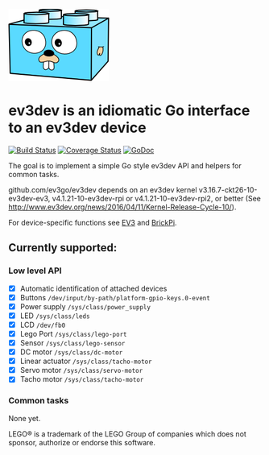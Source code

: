 ![Gopherbrick](gopherbrick.png)
# ev3dev is an idiomatic Go interface to an ev3dev device

[![Build Status](https://travis-ci.org/ev3go/ev3dev.svg?branch=master)](https://travis-ci.org/ev3go/ev3dev) [![Coverage Status](https://coveralls.io/repos/ev3go/ev3dev/badge.svg?branch=master&service=github)](https://coveralls.io/github/ev3go/ev3dev?branch=master) [![GoDoc](https://godoc.org/github.com/ev3go/ev3dev?status.svg)](https://godoc.org/github.com/ev3go/ev3dev)

The goal is to implement a simple Go style ev3dev API and helpers for common tasks.

github.com/ev3go/ev3dev depends on an ev3dev kernel v3.16.7-ckt26-10-ev3dev-ev3, v4.1.21-10-ev3dev-rpi or v4.1.21-10-ev3dev-rpi2, or better (See http://www.ev3dev.org/news/2016/04/11/Kernel-Release-Cycle-10/).

For device-specific functions see [EV3](https://github.com/ev3go/ev3) and [BrickPi](https://github.com/ev3go/brickpi).

## Currently supported:

### Low level API

- [x] Automatic identification of attached devices
- [x] Buttons `/dev/input/by-path/platform-gpio-keys.0-event`
- [x] Power supply `/sys/class/power_supply`
- [x] LED `/sys/class/leds`
- [x] LCD `/dev/fb0`
- [x] Lego Port `/sys/class/lego-port`
- [x] Sensor `/sys/class/lego-sensor`
- [x] DC motor `/sys/class/dc-motor`
- [x] Linear actuator `/sys/class/tacho-motor`
- [x] Servo motor `/sys/class/servo-motor`
- [x] Tacho motor `/sys/class/tacho-motor`

### Common tasks

None yet.

LEGO® is a trademark of the LEGO Group of companies which does not sponsor, authorize or endorse this software.
